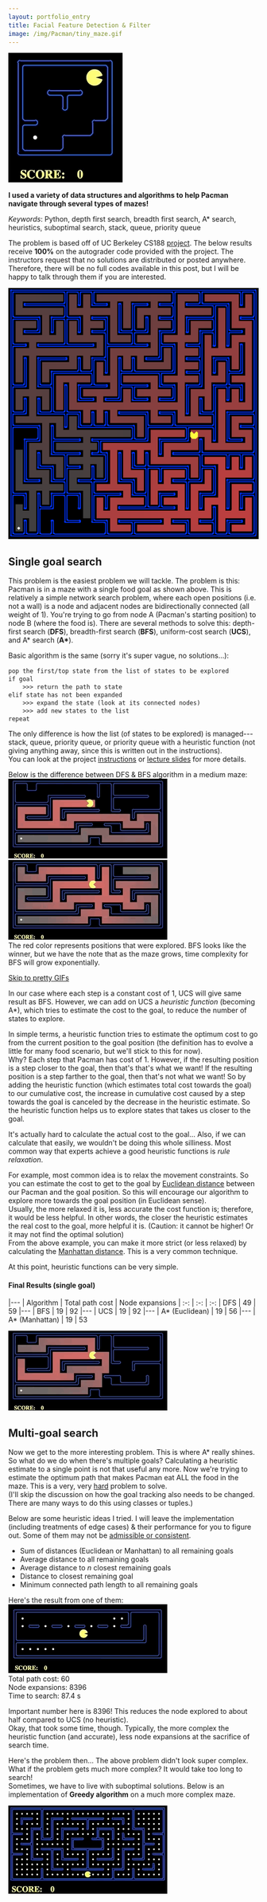 ```yaml
---
layout: portfolio_entry
title: Facial Feature Detection & Filter
image: /img/Pacman/tiny_maze.gif
---
```

![](/img/Pacman/tiny_maze.gif)

**I used a variety of data structures and algorithms to help Pacman navigate through several types of mazes!**

*Keywords*: Python, depth first search, breadth first search, A* search, heuristics, suboptimal search, stack, queue, priority queue

The problem is based off of UC Berkeley CS188 [project](http://ai.berkeley.edu/search.html).  The below results receive **100%** on the autograder code provided with the project.  The instructors request that no solutions are distributed or posted anywhere.  Therefore, there will be no full codes available in this post, but I will be happy to talk through them if you are interested.

![](/img/Pacman/maze.png)
## Single goal search
This problem is the easiest problem we will tackle.  The problem is this: Pacman is in a maze with a single food goal as shown above.  This is relatively a simple network search problem, where each open positions (i.e. not a wall) is a node and adjacent nodes are bidirectionally connected (all weight of 1).  You're trying to go from node A (Pacman's starting position) to node B (where the food is).
There are several methods to solve this: depth-first search (**DFS**), breadth-first search (**BFS**), uniform-cost search (**UCS**), and A* search (<b>A&ast;</b>).

Basic algorithm is the same (sorry it's super vague, no solutions...):
```
pop the first/top state from the list of states to be explored
if goal
    >>> return the path to state
elif state has not been expanded
    >>> expand the state (look at its connected nodes)
    >>> add new states to the list
repeat
```  
The only difference is how the list (of states to be explored) is managed---stack, queue, priority queue, or priority queue with a heuristic function (not giving anything away, since this is written out in the instructions).  
You can look at the project [instructions](http://ai.berkeley.edu/search.html) or [lecture slides](http://ai.berkeley.edu/lecture_slides.html) for more details.

Below is the difference between DFS & BFS algorithm in a medium maze:  
![DFS](/img/Pacman/medium_maze_dfs.gif "DFS finds a solution fast, but it's often not optimal")
![BFS](/img/Pacman/medium_maze_bfs.gif "BFS will always find an optimal solution, but searches a lot")  
The red color represents positions that were explored.  BFS looks like the winner, but we have the note that as the maze grows, time complexity for BFS will grow exponentially.

[Skip to pretty GIFs](#final-results-single-goal)

In our case where each step is a constant cost of 1, UCS will give same result as BFS.  However, we can add on UCS a *heuristic function* (becoming A*), which tries to estimate the cost to the goal, to reduce the number of states to explore.

In simple terms, a heuristic function tries to estimate the optimum cost to go from the current position to the goal position (the definition has to evolve a little for many food scenario, but we'll stick to this for now).  
Why?  Each step that Pacman has cost of 1.  However, if the resulting position is a step closer to the goal, then that's that's what we want!  If the resulting position is a step farther to the goal, then that's not what we want!  So by adding the heuristic function (which estimates total cost towards the goal) to our cumulative cost, the increase in cumulative cost caused by a step towards the goal is canceled by the decrease in the heuristic estimate.  So the heuristic function helps us to explore states that takes us closer to the goal.

It's actually hard to calculate the actual cost to the goal... Also, if we can calculate that easily, we wouldn't be doing this whole silliness.  Most common way that experts achieve a good heuristic functions is *rule relaxation*.

For example, most common idea is to relax the movement constraints.  So you can estimate the cost to get to the goal by [Euclidean distance](https://en.wikipedia.org/wiki/Euclidean_distance 'Hypotenuse!') between our Pacman and the goal position.  So this will encourage our algorithm to explore more towards the goal position (in Euclidean sense).  
Usually, the more relaxed it is, less accurate the cost function is; therefore, it would be less helpful.  In other words, the closer the heuristic estimates the real cost to the goal, more helpful it is.  (Caution: it cannot be higher! Or it may not find the optimal solution)  
From  the above example, you can make it more strict (or less relaxed) by calculating the [Manhattan distance](https://en.wiktionary.org/wiki/Manhattan_distance).  This is a very common technique.

At this point, heuristic functions can be very simple.  

#### Final Results (single goal)
|---
| Algorithm | Total path cost | Node expansions
| :-: | :-: | :-:
| DFS | 49 | 59
|---
| BFS | 19 | 92
|---
| UCS | 19 | 92
|---
| A* (Euclidean) | 19 | 56
|---
| A* (Manhattan) | 19 | 53

![AStar](/img/Pacman/medium_maze_astar.gif "AStar searches less AND finds an optimal solution")  

## Multi-goal search
Now we get to the more interesting problem.  This is where A* really shines.  So what do we do when there's multiple goals?  Calculating a heuristic estimate to a single point is not that useful any more.  Now we're trying to estimate the optimum path that makes Pacman eat ALL the food in the maze.  This is a very, very [hard](https://en.wikipedia.org/wiki/Travelling_salesman_problem 'NP-hard') problem to solve.  
(I'll skip the discussion on how the goal tracking also needs to be changed.  There are many ways to do this using classes or tuples.)

Below are some heuristic ideas I tried.  I will leave the implementation (including treatments of edge cases) & their performance for you to figure out.  Some of them may not be [admissible or consistent](http://ai.berkeley.edu/search.html#Q6).
- Sum of distances (Euclidean or Manhattan) to all remaining goals
- Average distance to all remaining goals
- Average distance to *n* closest remaining goals
- Distance to closest remaining goal
- Minimum connected path length to all remaining goals

Here's the result from one of them:  
![Tricky Search](/img/Pacman/tricky_search_astar.gif "Nom nom nom.")  
Total path cost: 60  
Node expansions: 8396  
Time to search: 87.4 s

Important number here is 8396! This reduces the node explored to about half compared to UCS (no heuristic).  
Okay, that took some time, though.  Typically, the more complex the heuristic function (and accurate), less node expansions at the sacrifice of search time.

Here's the problem then... The above problem didn't look super complex.  What if the problem gets much more complex?  It would take too long to search!  
Sometimes, we have to live with suboptimal solutions.  Below is an implementation of **Greedy algorithm** on a much more complex maze.

![Greedy search](/img/Pacman/big_search_greedy.gif "She's 10x faster here. Look at her go!")
